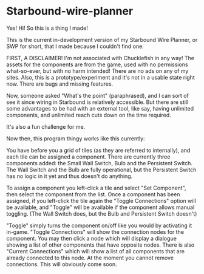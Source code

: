 # Starbound-wire-planner
Yes! Hi!
So this is a thing I made!

This is the current in-development version of my Starbound Wire Planner, or SWP for short, that I made because I couldn't find one.

FIRST, A DISCLAIMER! I'm not associated with Chucklefish in any way! The assets for the components are from the game, used with no permissions what-so-ever, but with no harm intended!
There are no ads on any of my sites.
Also, this is a prototype/experiment and it's not in a usable state right now. There are bugs and missing features.

Now, someone asked "What's the point" (paraphrased), and I can sort of see it since wiring in Starbound is relatively accessible.
But there are still some advantages to be had with an external tool, like say, having unlimited components, and unlimited reach cuts down on the time required.

It's also a fun challenge for me.

Now then, this program thingy works like this currently:

You have before you a grid of tiles (as they are referred to internally), and each tile can be assigned a component.
There are currently three components added: the Small Wall Switch, Bulb and the Persistent Switch.
The Wall Switch and the Bulb are fully operational, but the Persistent Switch has no logic in it yet and thus doesn't do anything.

To assign a component you left-click a tile and select "Set Component", then select the component from the list.
Once a component has been assigned, if you left-click the tile again the "Toggle Connections" option will be available, and "Toggle" will be available if the component allows manual toggling. (The Wall Switch does, but the Bulb and Persistent Switch doesn't)

"Toggle" simply turns the component on/off like you would by activating it in-game.
"Toggle Connections" will show the connection nodes for the component. You may then click a node which will display a dialogue showing a list of other components that have opposite nodes.
There is also "Current Connections" which will show a list of all components that are already connected to this node.
At the moment you cannot remove connections. This will obviously come soon.